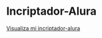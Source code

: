# Incriptador-Alura
<a href="https://jhonider05.github.io/Incriptador-Alura/">Visualiza mi incriptador-alura</a>
